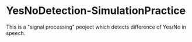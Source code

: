 # YesNoDetection-SimulationPractice
This is a "signal processing" peoject which detects difference of Yes/No in speech.
